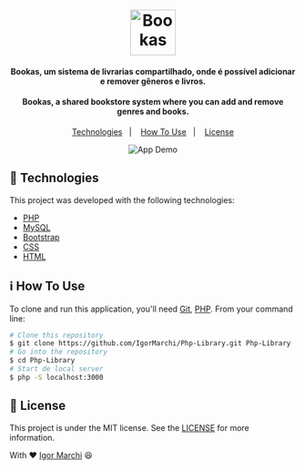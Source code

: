 <h1 align="center">
    <img alt="Bookas" src="https://image.flaticon.com/icons/svg/3145/3145405.svg" height="80" />
    <br>
</h1>
<h4 align="center">
   Bookas, um sistema de livrarias compartilhado, onde é possível adicionar e remover gêneros e livros.
</h4>
<h4 align="center">
  Bookas, a shared bookstore system where you can add and remove genres and books.
</h4>
<p align="center">
  <a href="#rocket-technologies">Technologies</a>&nbsp;&nbsp;&nbsp;|&nbsp;&nbsp;&nbsp;
  <a href="#information_source-how-to-use">How To Use</a>&nbsp;&nbsp;&nbsp;|&nbsp;&nbsp;&nbsp;
  <a href="#memo-license">License</a>
</p>


<p align="center">
  <img alt="App Demo" src="imagens/gitHub/library.gif">
</p>

## :rocket: Technologies
This project was developed with the following technologies:
-  [PHP](https://www.php.net/)
-  [MySQL](https://www.mysql.com/)
-  [Bootstrap](https://getbootstrap.com/)
-  [CSS](https://www.w3schools.com/css/)
-  [HTML](https://www.w3schools.com/html/)

## :information_source: How To Use
To clone and run this application, you'll need [Git](https://git-scm.com), [PHP](https://www.php.net/). From your command line:
```bash
# Clone this repository
$ git clone https://github.com/IgorMarchi/Php-Library.git Php-Library
# Go into the repository
$ cd Php-Library
# Start de local server
$ php -S localhost:3000
```
## :memo: License
This project is under the MIT license. See the [LICENSE](https://github.com/IgorMarchi/Php-Library/commit/c16127e3c645e4fd04c409ce84899ad26e313e1d) for more information.

With ❤ [Igor Marchi](https://www.linkedin.com/in/igor-marchi/) :laughing:
